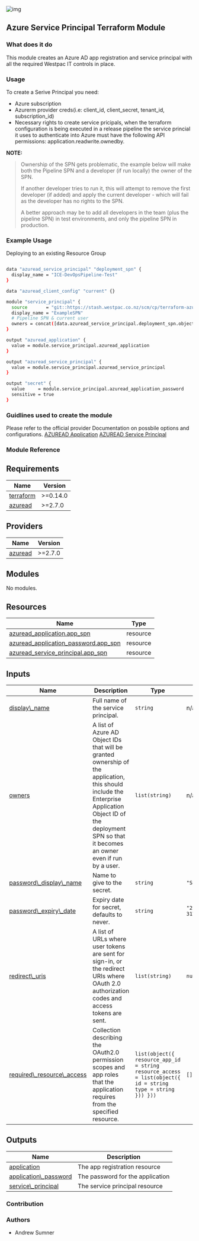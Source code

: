 <!-- Space: HOWC -->
<!-- Parent: Knowledge base -->
<!-- Parent: Terraform -->
<!-- Parent: Azure Modules -->
<!-- Title: terraform-azuread-service-principal -->
<!-- Label: Azure -->
<!-- Label: Cloud Terraform -->
<!-- Label: Terraform modules -->

![img](https://jenkins-cp.cloud.westpac.co.nz/job/Azure_Terraform_Module_Provider_V3/job/terraform-azuread-service-principal/job/azurermV3//badge/icon?)

## Azure Service Principal Terraform Module

### What does it do

This module creates an Azure AD app registration and service principal with all the required Westpac IT controls in place.

### Usage

To create a Serive Principal you need:

- Azure subscription
- Azurerm provider creds(i.e: client_id, client_secret, tenant_id, subscription_id)
- Necessary rights to create service pricipals, when the terraform configuration is being executed in a release pipeline the service princial it uses to authenticate into Azure must have the following API permissions: application.readwrite.ownedby.

**NOTE:**
> Ownership of the SPN gets problematic, the example below will make both the Pipeline SPN and a developer (if run locally) the owner of the SPN.
>
> If another developer tries to run it, this will attempt to remove the first developer (if added) and apply the current developer - which will fail as the developer has no rights to the SPN.
>
> A better approach may be to add all developers in the team (plus the pipeline SPN) in test environments, and only the pipeline SPN in production.

### Example Usage

Deploying to an existing Resource Group

```bash

data "azuread_service_principal" "deployment_spn" {
  display_name = "ICE-DevOpsPipeline-Test"
}

data "azuread_client_config" "current" {}

module "service_principal" {
  source       = "git::https://stash.westpac.co.nz/scm/cp/terraform-azuread-service-principal?ref=master"
  display_name = "ExampleSPN"
  # Pipeline SPN & current user
  owners = concat([data.azuread_service_principal.deployment_spn.object_id], [data.azuread_client_config.current.object_id])
}

output "azuread_application" {
  value = module.service_principal.azuread_application
}

output "azuread_service_principal" {
  value = module.service_principal.azuread_service_principal
}

output "secret" {
  value     = module.service_principal.azuread_application_password
  sensitive = true
}

```

### Guidlines used to create the module

Please refer to the official provider Documentation on possbile options and configurations.
[AZUREAD Application](https://registry.terraform.io/providers/hashicorp/azuread/latest/docs/resources/application)
[AZUREAD Service Principal](https://registry.terraform.io/providers/hashicorp/azuread/latest/docs/resources/service_principal)

### Module Reference

## Requirements

| Name | Version |
|------|---------|
| <a name="requirement_terraform"></a> [terraform](#requirement\\_terraform) | >=0.14.0 |
| <a name="requirement_azuread"></a> [azuread](#requirement\\_azuread) | >=2.7.0 |

## Providers

| Name | Version |
|------|---------|
| <a name="provider_azuread"></a> [azuread](#provider\\_azuread) | >=2.7.0 |

## Modules

No modules.

## Resources

| Name | Type |
|------|------|
| [azuread_application.app_spn](https://registry.terraform.io/providers/hashicorp/azuread/latest/docs/resources/application) | resource |
| [azuread_application_password.app_spn](https://registry.terraform.io/providers/hashicorp/azuread/latest/docs/resources/application_password) | resource |
| [azuread_service_principal.app_spn](https://registry.terraform.io/providers/hashicorp/azuread/latest/docs/resources/service_principal) | resource |

## Inputs

| Name | Description | Type | Default | Required |
|------|-------------|------|---------|:--------:|
| <a name="input_display_name"></a> [display\\_name](#input\\_display\\_name) | Full name of the service principal. | `string` | n/a | yes |
| <a name="input_owners"></a> [owners](#input\\_owners) | A list of Azure AD Object IDs that will be granted ownership of the application, this should include the Enterprise Application Object ID of the deployment SPN so that it becomes an owner even if run by a user. | `list(string)` | n/a | yes |
| <a name="input_password_display_name"></a> [password\\_display\\_name](#input\\_password\\_display\\_name) | Name to give to the secret. | `string` | `"Secret"` | no |
| <a name="input_password_expiry_date"></a> [password\\_expiry\\_date](#input\\_password\\_expiry\\_date) | Expiry date for secret, defaults to never. | `string` | `"2299-12-31T00:00:00Z"` | no |
| <a name="input_redirect_uris"></a> [redirect\\_uris](#input\\_redirect\\_uris) | A list of URLs where user tokens are sent for sign-in, or the redirect URIs where OAuth 2.0 authorization codes and access tokens are sent. | `list(string)` | `null` | no |
| <a name="input_required_resource_access"></a> [required\\_resource\\_access](#input\\_required\\_resource\\_access) | Collection describing the OAuth2.0 permission scopes and app roles that the application requires from the specified resource. | ```list(object({ resource_app_id = string resource_access = list(object({ id = string type = string })) }))``` | `[]` | no |

## Outputs

| Name | Description |
|------|-------------|
| <a name="output_application"></a> [application](#output\\_application) | The app registration resource |
| <a name="output_application_password"></a> [application\\_password](#output\\_application\\_password) | The password for the application |
| <a name="output_service_principal"></a> [service\\_principal](#output\\_service\\_principal) | The service principal resource |

### Contribution

### Authors

- Andrew Sumner
